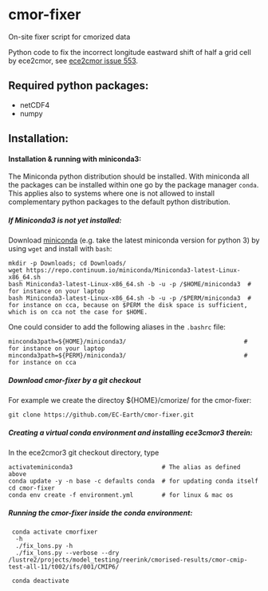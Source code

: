 # cmor-fixer
On-site fixer script for cmorized data

Python code to fix the incorrect longitude eastward shift of half a grid cell by ece2cmor, see [ece2cmor issue 553](https://github.com/EC-Earth/ece2cmor3/issues/553).

## Required python packages:

* netCDF4
* numpy

## Installation:


#### Installation & running with miniconda3:
The Miniconda python distribution should be installed. With miniconda all the packages can be installed within one go by the package manager `conda`. This applies also to systems where one is not allowed to install complementary python packages to the default python distribution.

##### If Miniconda3 is not yet installed:

Download [miniconda](https://repo.continuum.io/miniconda/) (e.g. take the latest miniconda version for python 3) by using `wget` and install with `bash`:
 ```shell
 mkdir -p Downloads; cd Downloads/
 wget https://repo.continuum.io/miniconda/Miniconda3-latest-Linux-x86_64.sh
 bash Miniconda3-latest-Linux-x86_64.sh -b -u -p /$HOME/miniconda3  #  for instance on your laptop
 bash Miniconda3-latest-Linux-x86_64.sh -b -u -p /$PERM/miniconda3  #  for instance on cca, because on $PERM the disk space is sufficient, which is on cca not the case for $HOME.

 ```
One could consider to add the following aliases in the `.bashrc` file:
 ```shell
 minconda3path=${HOME}/miniconda3/                                 #  for instance on your laptop
 minconda3path=${PERM}/miniconda3/                                 #  for instance on cca
 ```


##### Download cmor-fixer by a git checkout

For example we create the directoy ${HOME}/cmorize/ for the cmor-fixer:

```shell
git clone https://github.com/EC-Earth/cmor-fixer.git
```

##### Creating a virtual conda environment and installing ece3cmor3 therein:
In the ece2cmor3 git checkout directory, type
```shell
activateminiconda3                         # The alias as defined above
conda update -y -n base -c defaults conda  # for updating conda itself
cd cmor-fixer
conda env create -f environment.yml        # for linux & mac os
```

##### Running the cmor-fixer inside the conda environment:

```shell
 conda activate cmorfixer
  -h
  ./fix_lons.py -h
  ./fix_lons.py --verbose --dry /lustre2/projects/model_testing/reerink/cmorised-results/cmor-cmip-test-all-11/t002/ifs/001/CMIP6/

 conda deactivate
```
